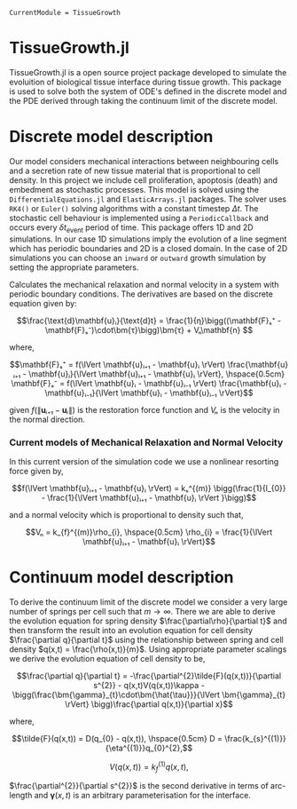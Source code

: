 ```@meta
CurrentModule = TissueGrowth
```

# TissueGrowth.jl

TissueGrowth.jl is a open source project package developed to simulate the evoluition of biological tissue interface during tissue growth. This package is used to solve both the system of ODE's defined in the discrete model and the PDE derived through taking the continuum limit of the discrete model.

# Discrete model description
Our model considers mechanical interactions between neighbouring cells and a secretion rate of new tissue material that is proportional to cell density. In this project we include cell proliferation, apoptosis (death) and embedment as stochastic processes. This model is solved using the `DifferentialEquations.jl` and `ElasticArrays.jl` packages. The solver uses `RK4()` or `Euler()` solving algorithms with a constant timestep $\Delta t$. The stochastic cell behaviour is implemented using a `PeriodicCallback` and occurs every $\delta t_{\text{event}}$ period of time. This package offers 1D and 2D simulations. In our case 1D simulations imply the evolution of a line segment which has periodic boundaries and 2D is a closed domain. In the case of 2D simulations you can choose an `inward` or `outward` growth simulation by setting the appropriate parameters.

Calculates the mechanical relaxation and normal velocity in a system with periodic boundary conditions. The derivatives are based on the discrete equation given by:

```math
\frac{\text{d}\mathbf{u}ᵢ}{\text{d}t} = \frac{1}{η}\bigg((\mathbf{F}ₛ⁺ - \mathbf{F}ₛ⁻)\cdot\bm{τ}\bigg)\bm{τ} + Vₙ\mathbf{n} 
```
where,

```math
\mathbf{F}ₛ⁺ = f(\lVert \mathbf{u}ᵢ₊₁ - \mathbf{u}ᵢ \rVert) \frac{\mathbf{u}ᵢ₊₁ - \mathbf{u}ᵢ}{\lVert \mathbf{u}ᵢ₊₁ - \mathbf{u}ᵢ \rVert}, \hspace{0.5cm} \mathbf{F}ₛ⁻ = f(\lVert \mathbf{u}ᵢ - \mathbf{u}ᵢ₋₁ \rVert) \frac{\mathbf{u}ᵢ - \mathbf{u}ᵢ₋₁}{\lVert \mathbf{u}ᵢ - \mathbf{u}ᵢ₋₁ \rVert}
```
given $f(\lVert \mathbf{u}ᵢ₊₁ - \mathbf{u}ᵢ \rVert)$ is the restoration force function and $Vₙ$ is the velocity in the normal direction.


### Current models of Mechanical Relaxation and Normal Velocity
In this current version of the simulation code we use a nonlinear resorting force given by,

```math
f(\lVert \mathbf{u}ᵢ₊₁ - \mathbf{u}ᵢ \rVert) = kₛ^{(m)} \bigg(\frac{1}{l_{0}} - \frac{1}{\lVert \mathbf{u}ᵢ₊₁ - \mathbf{u}ᵢ \rVert }\bigg)
```
and a normal velocity which is proportional to density such that,
```math
Vₙ = k_{f}^{(m)}\rho_{i}, \hspace{0.5cm} \rho_{i} = \frac{1}{\lVert \mathbf{u}ᵢ₊₁ - \mathbf{u}ᵢ \rVert}
```

# Continuum model description
To derive the continuum limit of the discrete model we consider a very large number of springs per cell such that $m\rightarrow\infty$. There we are able to derive the evolution equation for spring density $\frac{\partial\rho}{\partial t}$ and then transform the result into an evolution equation for cell density $\frac{\partial q}{\partial t}$ using the relationship between spring and cell density $q(x,t) = \frac{\rho(x,t)}{m}$. Using appropriate parameter scalings we derive the evolution equation of cell density to be,
```math
\frac{\partial q}{\partial t} = -\frac{\partial^{2}\tilde{F}(q(x,t))}{\partial s^{2}} - q(x,t)V(q(x,t))\kappa - \bigg(\frac{\bm{\gamma}_{t}\cdot\bm{\hat{\tau}}}{\lVert \bm{\gamma}_{t} \rVert} \bigg)\frac{\partial q(x,t)}{\partial x}
```
where,
```math
\tilde{F}(q(x,t)) = D(q_{0} - q(x,t)), \hspace{0.5cm} D = \frac{k_{s}^{(1)}}{\eta^{(1)}}q_{0}^{2},
```
```math
V(q(x,t)) = k_{f}^{(1)}q(x,t),
```
$\frac{\partial^{2}}{\partial s^{2}}$ is the second derivative in terms of arc-length and $\bm{\gamma}(x,t)$ is an arbitrary parameterisation for the interface.

